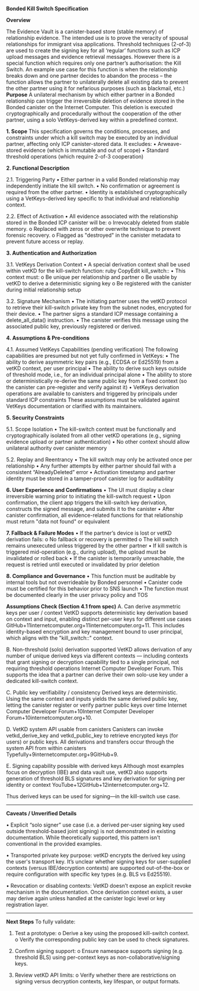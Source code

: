 **Bonded Kill Switch Specification**

**Overview**

The Evidence Vault is a canister-based store (stable memory) of relationship evidence. The intended use is to prove the veracity of spousal relationships for immigrant visa applications. Threshold techniques (2-of-3) are used to create the signing key for all ‘regular’ functions such as ICP upload messages and evidence retrieval messages. However there is a special function which requires only one partner’s authorisation: the Kill Switch. An example use case for this function is when the relationship breaks down and one partner decides to abandon the process – the function allows the partner to unilaterally delete all existing data to prevent the other partner using it for nefarious purposes (such as blackmail, etc.) 
**Purpose**
A unilateral mechanism by which either partner in a Bonded relationship can trigger the irreversible deletion of evidence stored in the Bonded canister on the Internet Computer. This deletion is executed cryptographically and procedurally without the cooperation of the other partner, using a solo VetKeys-derived key within a predefined context.

**1. Scope**
This specification governs the conditions, processes, and constraints under which a kill switch may be executed by an individual partner, affecting only ICP canister-stored data. It excludes:
•	Arweave-stored evidence (which is immutable and out of scope)
•	Standard threshold operations (which require 2-of-3 cooperation)

**2. Functional Description**

2.1. Triggering Party
•	Either partner in a valid Bonded relationship may independently initiate the kill switch.
•	No confirmation or agreement is required from the other partner.
•	Identity is established cryptographically using a VetKeys-derived key specific to that individual and relationship context.

2.2. Effect of Activation
•	All evidence associated with the relationship stored in the Bonded ICP canister will be:
o	Irrevocably deleted from stable memory.
o	Replaced with zeros or other overwrite technique to prevent forensic recovery.
o	Flagged as "destroyed" in the canister metadata to prevent future access or replay.

**3. Authentication and Authorization**

3.1. VetKeys Derivation Context
•	A special derivation context shall be used within vetKD for the kill-switch function:
ruby
CopyEdit
kill_switch:<relationshipID>:<partnerPrincipal>
•	This context must:
o	Be unique per relationship and partner
o	Be usable by vetKD to derive a deterministic signing key
o	Be registered with the canister during initial relationship setup

3.2. Signature Mechanism
•	The initiating partner uses the vetKD protocol to retrieve their kill-switch private key from the subnet nodes, encrypted for their device.
•	The partner signs a standard ICP message containing a delete_all_data() instruction.
•	The canister verifies this message using the associated public key, previously registered or derived.

**4. Assumptions & Pre-conditions**

4.1. Assumed VetKeys Capabilities (pending verification)
The following capabilities are presumed but not yet fully confirmed in VetKeys:
•	The ability to derive asymmetric key pairs (e.g., ECDSA or Ed25519) from a vetKD context, per user principal
•	The ability to derive such keys outside of threshold mode, i.e., for an individual principal alone
•	The ability to store or deterministically re-derive the same public key from a fixed context (so the canister can pre-register and verify against it)
•	VetKeys derivation operations are available to canisters and triggered by principals under standard ICP constraints
These assumptions must be validated against VetKeys documentation or clarified with its maintainers.

**5. Security Constraints**

5.1. Scope Isolation
•	The kill-switch context must be functionally and cryptographically isolated from all other vetKD operations (e.g., signing evidence upload or partner authentication)
•	No other context should allow unilateral authority over canister memory

5.2. Replay and Reentrancy
•	The kill switch may only be activated once per relationship
•	Any further attempts by either partner should fail with a consistent “AlreadyDeleted” error
•	Activation timestamp and partner identity must be stored in a tamper-proof canister log for auditability

**6. User Experience and Confirmations**
•	The UI must display a clear irreversible warning prior to initiating the kill-switch request
•	Upon confirmation, the client app triggers the kill-switch key derivation, constructs the signed message, and submits it to the canister
•	After canister confirmation, all evidence-related functions for that relationship must return "data not found" or equivalent

**7. Fallback & Failure Modes**
•	If the partner’s device is lost or vetKD derivation fails:
o	No fallback or recovery is permitted
o	The kill switch remains unexecuted unless triggered by the other partner
•	If kill switch is triggered mid-operation (e.g., during upload), the upload must be invalidated or rolled back
•	If the canister is temporarily unreachable, the request is retried until executed or invalidated by prior deletion

**8. Compliance and Governance**
•	This function must be auditable by internal tools but not overrideable by Bonded personnel
•	Canister code must be certified for this behavior prior to SNS launch
•	The function must be documented clearly in the user privacy policy and TOS

**Assumptions Check (Section 4.1 from spec)**
A. Can derive asymmetric keys per user / context
VetKD supports deterministic key derivation based on context and input, enabling distinct per-user keys for different use cases GitHub+11internetcomputer.org+11internetcomputer.org+11.
This includes identity-based encryption and key management bound to user principal, which aligns with the "kill_switch:<relationshipID>:<partnerPrincipal>" context.

B. Non-threshold (solo) derivation supported
VetKD allows derivation of any number of unique derived keys via different contexts — including contexts that grant signing or decryption capability tied to a single principal, not requiring threshold operations Internet Computer Developer Forum.
This supports the idea that a partner can derive their own solo-use key under a dedicated kill-switch context.

C. Public key verifiability / consistency
Derived keys are deterministic. Using the same context and inputs yields the same derived public key, letting the canister register or verify partner public keys over time Internet Computer Developer Forum+10Internet Computer Developer Forum+10internetcomputer.org+10.

D. VetKD system API usable from canisters
Canisters can invoke vetkd_derive_key and vetkd_public_key to retrieve encrypted keys (for users) or public keys. All derivations and transfers occur through the system API from within canisters Typefully+9internetcomputer.org+9GitHub+9.

E. Signing capability possible with derived keys
Although most examples focus on decryption (IBE) and data vault use, vetKD also supports generation of threshold BLS signatures and key derivation for signing per identity or context YouTube+12GitHub+12internetcomputer.org+12.

Thus derived keys can be used for signing—in the kill-switch use case.
________________________________________
**Caveats / Unverified Details**

•	Explicit “solo signer” use case (i.e. a derived per-user signing key used outside threshold-based joint signing) is not demonstrated in existing documentation. While theoretically supported, this pattern isn't conventional in the provided examples.

•	Transported private key purpose: vetKD encrypts the derived key using the user's transport key. It’s unclear whether signing keys for user-supplied contexts (versus IBE/decryption contexts) are supported out-of-the-box or require configuration with specific key types (e.g. BLS vs Ed25519).

•	Revocation or disabling contexts: VetKD doesn’t expose an explicit revoke mechanism in the documentation. Once derivation context exists, a user may derive again unless handled at the canister logic level or key registration layer.

_______________________________________
**Next Steps**
To fully validate:

1.	Test a prototype:
o	Derive a key using the proposed kill-switch context.
o	Verify the corresponding public key can be used to check signatures.

3.	Confirm signing support:
o	Ensure namespace supports signing (e.g. threshold BLS) using per-context keys as non-collaborative/signing keys.

5.	Review vetKD API limits:
o	Verify whether there are restrictions on signing versus decryption contexts, key lifespan, or output formats.

